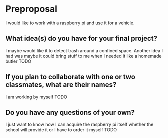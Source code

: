# Preproposal
I would like to work with a raspberry pi and use it for a vehicle.
## What idea(s) do you have for your final project?
I maybe would like it to detect trash around a confined space.
Another idea I had was maybe it could bring stuff to me when I needed it like a homemade butler 
TODO

## If you plan to collaborate with one or two classmates, what are their names?
I am working by myself 
TODO

## Do you have any questions of your own?
I just want to know how I can acquire the raspberry pi itself whether the school will provide it or I have to order it myself 
TODO
